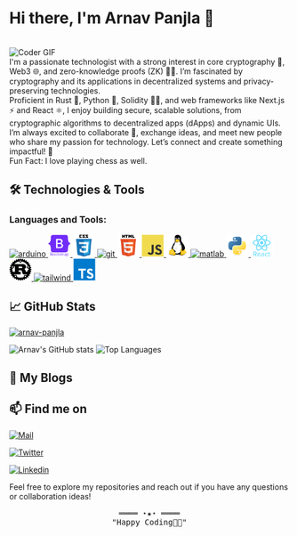 # Hi there, I'm Arnav Panjla 👋
<br>
<img src="https://media.giphy.com/media/SWoSkN6DxTszqIKEqv/giphy.gif" alt="Coder GIF" width="500">
<br>
I'm a passionate technologist with a strong interest in core cryptography 🔐, Web3 🌐, and zero-knowledge proofs (ZK) 🕵️‍♂️. I’m fascinated by cryptography and its applications in decentralized systems and privacy-preserving technologies.
<br>
Proficient in Rust 🦀, Python 🐍, Solidity 🧑‍💻, and web frameworks like Next.js ⚡ and React ⚛️, I enjoy building secure, scalable solutions, from cryptographic algorithms to decentralized apps (dApps) and dynamic UIs.
<br>
I’m always excited to collaborate 🤝, exchange ideas, and meet new people who share my passion for technology. Let’s connect and create something impactful! 🚀
<br>
Fun Fact: I love playing chess as well.

## 🛠️ Technologies & Tools
<h3 align="left">Languages and Tools:</h3>
<p align="left"> 
<a href="https://www.arduino.cc/" target="_blank" rel="noreferrer"> <img src="https://cdn.worldvectorlogo.com/logos/arduino-1.svg" alt="arduino" width="40" height="40"/> </a> 
<a href="https://getbootstrap.com" target="_blank" rel="noreferrer"> <img src="https://raw.githubusercontent.com/devicons/devicon/master/icons/bootstrap/bootstrap-plain-wordmark.svg" alt="bootstrap" width="40" height="40"/> </a> 
<a href="https://www.w3schools.com/css/" target="_blank" rel="noreferrer"> <img src="https://raw.githubusercontent.com/devicons/devicon/master/icons/css3/css3-original-wordmark.svg" alt="css3" width="40" height="40"/> </a> 
<a href="https://git-scm.com/" target="_blank" rel="noreferrer"> <img src="https://www.vectorlogo.zone/logos/git-scm/git-scm-icon.svg" alt="git" width="40" height="40"/> </a> 
<a href="https://www.w3.org/html/" target="_blank" rel="noreferrer"> <img src="https://raw.githubusercontent.com/devicons/devicon/master/icons/html5/html5-original-wordmark.svg" alt="html5" width="40" height="40"/> </a> 
<a href="https://developer.mozilla.org/en-US/docs/Web/JavaScript" target="_blank" rel="noreferrer"> <img src="https://raw.githubusercontent.com/devicons/devicon/master/icons/javascript/javascript-original.svg" alt="javascript" width="40" height="40"/> </a> 
<a href="https://www.linux.org/" target="_blank" rel="noreferrer"> <img src="https://raw.githubusercontent.com/devicons/devicon/master/icons/linux/linux-original.svg" alt="linux" width="40" height="40"/> </a> 
<a href="https://www.mathworks.com/" target="_blank" rel="noreferrer"> <img src="https://upload.wikimedia.org/wikipedia/commons/2/21/Matlab_Logo.png" alt="matlab" width="40" height="40"/> </a> 
<a href="https://www.python.org" target="_blank" rel="noreferrer"> <img src="https://raw.githubusercontent.com/devicons/devicon/master/icons/python/python-original.svg" alt="python" width="40" height="40"/> </a> 
<a href="https://reactjs.org/" target="_blank" rel="noreferrer"> <img src="https://raw.githubusercontent.com/devicons/devicon/master/icons/react/react-original-wordmark.svg" alt="react" width="40" height="40"/> </a> 
<a href="https://www.rust-lang.org" target="_blank" rel="noreferrer"> <img src="https://raw.githubusercontent.com/devicons/devicon/master/icons/rust/rust-plain.svg" alt="rust" width="40" height="40"/> </a> 
<a href="https://tailwindcss.com/" target="_blank" rel="noreferrer"> <img src="https://www.vectorlogo.zone/logos/tailwindcss/tailwindcss-icon.svg" alt="tailwind" width="40" height="40"/> </a> 
<a href="https://www.typescriptlang.org/" target="_blank" rel="noreferrer"> <img src="https://raw.githubusercontent.com/devicons/devicon/master/icons/typescript/typescript-original.svg" alt="typescript" width="40" height="40"/> </a> 

</p>


## 📈 GitHub Stats
<p align="left"> <a href="https://github.com/ryo-ma/github-profile-trophy"><img src="https://github-profile-trophy.vercel.app/?username=arnav-panjla" alt="arnav-panjla" /></a> </p>

![Arnav's GitHub stats](https://github-readme-stats.vercel.app/api?username=Arnav-panjla&show_icons=true&theme=radical) ![Top Languages](https://github-readme-stats.vercel.app/api/top-langs/?username=Arnav-panjla&layout=compact&theme=radical)

## 📝 My Blogs


## 📫 Find me on
  <!-- Mail -->
  <a href="mailto:connect.arnavpanjla@gmail.com" target="_blank"><img alt="Mail"
          src="https://img.shields.io/badge/-Mail-EA4335?style=flat-square&logo=Gmail&logoColor=white" width=70>
  </a>
  <!-- Twitter -->
  <a href="https://x.com/ArnavPanjla" target="_blank"><img alt="Twitter"
          src="https://img.shields.io/badge/-Twitter-1c9bef?style=flat-square&logo=Twitter&logoColor=white" width=80>
  </a>
  <!-- Linkedin -->
  <a href="https://www.linkedin.com/in/arnav-panjla-a71309299/" target="_blank"><img alt="Linkedin"
          src="https://img.shields.io/badge/-Linkedin-0A66C2?style=flat-square&logo=Linkedin&logoColor=white" width=120>
  </a>
</p>

Feel free to explore my repositories and reach out if you have any questions or collaboration ideas!

<!-- Footer -->
<samp>
    <p align="center">
        ════ ⋆★⋆ ════
        <br>
        "Happy Coding👨‍💻"
    </p>
</samp>
